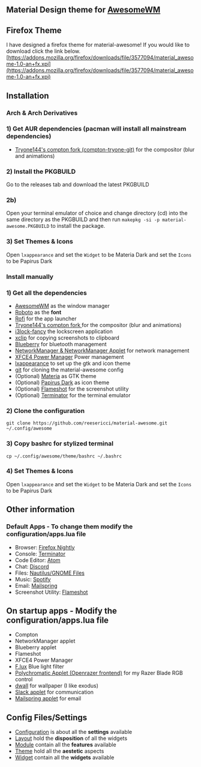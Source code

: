 ## Material Design theme for [AwesomeWM](https://awesomewm.org/)

## Firefox Theme
I have designed a firefox theme for material-awesome! If you would like to download click the link below.
[https://addons.mozilla.org/firefox/downloads/file/3577094/material_awesome-1.0-an+fx.xpi](https://addons.mozilla.org/firefox/downloads/file/3577094/material_awesome-1.0-an+fx.xpi)

## Installation
### Arch & Arch Derivatives

### 1) Get AUR dependencies (pacman will install all mainstream dependencies)
- [Tryone144's compton fork (compton-tryone-git)](https://aur.archlinux.org/packages/compton-tryone-git/) for the compositor (blur and animations)
### 2) Install the PKGBUILD
Go to the releases tab and download the latest PKGBUILD
### 2b)
Open your terminal emulator of choice and change directory (cd) into the same directory as the PKGBUILD and then run ```makepkg -si -p material-awesome.PKGBUILD``` to install the package.

### 3) Set Themes & Icons
Open ```lxappearance``` and set the ```Widget``` to be Materia Dark and set the ```Icons``` to be Papirus Dark

### Install manually

### 1) Get all the dependencies
- [AwesomeWM](https://awesomewm.org/) as the window manager
- [Roboto](https://fonts.google.com/specimen/Roboto) as the **font**
- [Rofi](https://github.com/DaveDavenport/rofi) for the app launcher
- [Tryone144's compton fork ](https://github.com/tryone144/compton) for the compositor (blur and animations)
- [i3lock-fancy](https://github.com/meskarune/i3lock-fancy) the lockscreen application
- [xclip](https://github.com/astrand/xclip) for copying screenshots to clipboard
- [Blueberry](https://github.com/linuxmint/bluetooth) for bluetooth management
- [NetworkManager & NetworkManager Applet](https://wiki.gnome.org/Projects/NetworkManager) for network management
- [XFCE4 Power Manager](https://docs.xfce.org/xfce/xfce4-power-manager/start) Power management
- [lxappearance](https://sourceforge.net/projects/lxde/files/LXAppearance/) to set up the gtk and icon theme
- [git](https://git-scm.com) for cloning the material-awesome config
- (Optional) [Materia](https://github.com/nana-4/materia-theme) as GTK theme
- (Optional) [Papirus Dark](https://github.com/PapirusDevelopmentTeam/papirus-icon-theme) as icon theme
- (Optional) [Flameshot](https://flameshot.js.org) for the screenshot utility
- (Optional) [Terminator](https://flameshot.js.org) for the terminal emulator

### 2) Clone the configuration

```
git clone https://github.com/reesericci/material-awesome.git ~/.config/awesome
```
### 3) Copy bashrc for stylized terminal
``` 
cp ~/.config/awesome/theme/bashrc ~/.bashrc 
```
### 4) Set Themes & Icons
Open ```lxappearance``` and set the ```Widget``` to be Materia Dark and set the ```Icons``` to be Papirus Dark

## Other information

### Default Apps - To change them modify the configuration/apps.lua file
- Browser: [Firefox Nightly](https://firefox.com)
- Console: [Terminator](https://launchpad.net/terminator/)
- Code Editor: [Atom](https://atom.io)
- Chat: [Discord](https://discordapp.com)
- Files: [Nautilus/GNOME Files](https://wiki.gnome.org/action/show/Apps/Files?action=show&redirect=Apps%2FNautilus)
- Music: [Spotify](https://snapcraft.io/spotify)
- Email: [Mailspring](https://getmailspring.com)
- Screenshot Utility: [Flameshot](https://flameshot.js.org)
## On startup apps - Modify the configuration/apps.lua file
- Compton
- NetworkManager applet
- Blueberry applet
- Flameshot 
- XFCE4 Power Manager
- [F.lux](https://justgetflux.com/) Blue light filter
- [Polychromatic Applet (Openrazer frontend)](https://polychromatic.app/) for my Razer Blade RGB control
- [dwall](https://github.com/adi1090x/dynamic-wallpaper) for wallpaper (I like exodus)
- [Slack applet](https://slack.com) for communication
- [Mailspring applet](https://getmailspring.com) for email
## Config Files/Settings
* [Configuration](./configuration) is about all the **settings** available
* [Layout](./layout) hold the **disposition** of all the widgets
* [Module](./module) contain all the **features** available
* [Theme](./theme) hold all the **aestetic** aspects
* [Widget](./widget) contain all the **widgets** available

